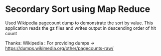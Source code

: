 Secordary Sort using Map Reduce
==========================================

Used Wikipedia pagecount dump to demonstrate the sort by value.
This application reads the gz files and writes output in descending order of hit count

Thanks:
Wikipedia : For providing dumps -> https://dumps.wikimedia.org/other/pagecounts-raw/

